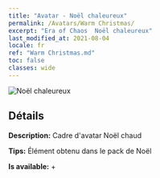 ```yaml
---
title: "Avatar - Noël chaleureux"
permalink: /Avatars/Warm Christmas/
excerpt: "Era of Chaos  Noël chaleureux"
last_modified_at: 2021-08-04
locale: fr
ref: "Warm Christmas.md"
toc: false
classes: wide
---
```

 ![Noël chaleureux](/images/a/avatarFrame_47.png)

## Détails

 **Description:** Cadre d'avatar Noël chaud 

 **Tips:** Élément obtenu dans le pack de Noël 

 **Is available:**  + 

